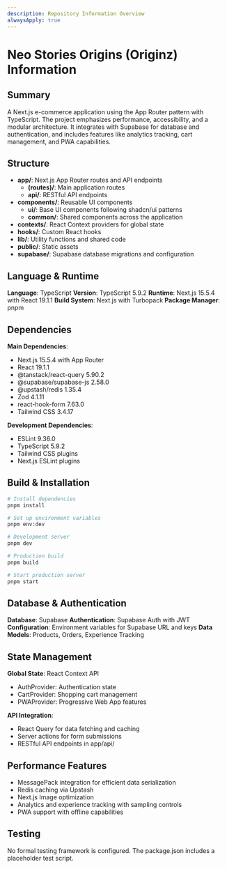 ```yaml
---
description: Repository Information Overview
alwaysApply: true
---
```


# Neo Stories Origins (Originz) Information

## Summary
A Next.js e-commerce application using the App Router pattern with TypeScript. The project emphasizes performance, accessibility, and a modular architecture. It integrates with Supabase for database and authentication, and includes features like analytics tracking, cart management, and PWA capabilities.

## Structure
- **app/**: Next.js App Router routes and API endpoints
  - **(routes)/**: Main application routes
  - **api/**: RESTful API endpoints
- **components/**: Reusable UI components
  - **ui/**: Base UI components following shadcn/ui patterns
  - **common/**: Shared components across the application
- **contexts/**: React Context providers for global state
- **hooks/**: Custom React hooks
- **lib/**: Utility functions and shared code
- **public/**: Static assets
- **supabase/**: Supabase database migrations and configuration

## Language & Runtime
**Language**: TypeScript
**Version**: TypeScript 5.9.2
**Runtime**: Next.js 15.5.4 with React 19.1.1
**Build System**: Next.js with Turbopack
**Package Manager**: pnpm

## Dependencies
**Main Dependencies**:
- Next.js 15.5.4 with App Router
- React 19.1.1
- @tanstack/react-query 5.90.2
- @supabase/supabase-js 2.58.0
- @upstash/redis 1.35.4
- Zod 4.1.11
- react-hook-form 7.63.0
- Tailwind CSS 3.4.17

**Development Dependencies**:
- ESLint 9.36.0
- TypeScript 5.9.2
- Tailwind CSS plugins
- Next.js ESLint plugins

## Build & Installation
```bash
# Install dependencies
pnpm install

# Set up environment variables
pnpm env:dev

# Development server
pnpm dev

# Production build
pnpm build

# Start production server
pnpm start
```

## Database & Authentication
**Database**: Supabase
**Authentication**: Supabase Auth with JWT
**Configuration**: Environment variables for Supabase URL and keys
**Data Models**: Products, Orders, Experience Tracking

## State Management
**Global State**: React Context API
- AuthProvider: Authentication state
- CartProvider: Shopping cart management
- PWAProvider: Progressive Web App features

**API Integration**:
- React Query for data fetching and caching
- Server actions for form submissions
- RESTful API endpoints in app/api/

## Performance Features
- MessagePack integration for efficient data serialization
- Redis caching via Upstash
- Next.js Image optimization
- Analytics and experience tracking with sampling controls
- PWA support with offline capabilities

## Testing
No formal testing framework is configured. The package.json includes a placeholder test script.
